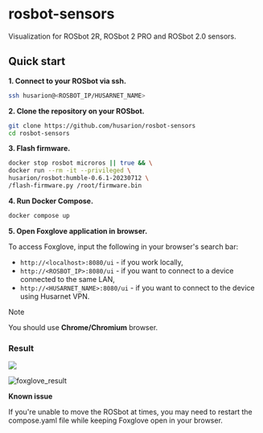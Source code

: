 # rosbot-sensors
Visualization for ROSbot 2R, ROSbot 2 PRO and ROSbot 2.0 sensors.

## Quick start

**1. Connect to your ROSbot via ssh.**

```bash title="user@device:~$"
ssh husarion@<ROSBOT_IP/HUSARNET_NAME>
```

**2. Clone the repository on your ROSbot.**

```bash title="husarion@husarion:~$"
git clone https://github.com/husarion/rosbot-sensors
cd rosbot-sensors
```

**3. Flash firmware.**

```bash title="husarion@husarion:~$"
docker stop rosbot microros || true && \
docker run --rm -it --privileged \
husarion/rosbot:humble-0.6.1-20230712 \
/flash-firmware.py /root/firmware.bin
```

**4. Run Docker Compose.**

```bash title="husarion@husarion:~/rosbot-xl-sensors$"
docker compose up
```

**5. Open Foxglove application in browser.**

To access Foxglove, input the following in your browser's search bar:

- `http://<localhost>:8080/ui` - if you work locally,
- `http://<ROSBOT_IP>:8080/ui` - if you want to connect to a device connected to the same LAN,
- `http://<HUSARNET_NAME>:8080/ui` - if you want to connect to the device using Husarnet VPN.

> [!NOTE]
> You should use **Chrome/Chromium** browser.

### Result

<div style={{width: '85%', margin: 'auto'}}>

![](/img/other/foxglove_xl_result.gif)

</div>

![foxglove_result](.docs/foxglove_xl_result.gif)


**Known issue**

If you're unable to move the ROSbot at times, you may need to restart the compose.yaml file while keeping Foxglove open in your browser.